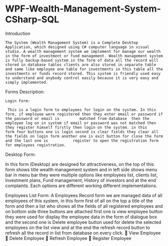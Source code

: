 # WPF-Wealth-Management-System-CSharp-SQL

Introduction

	The System (Wealth Management System) is a Complete Desktop Application, which designed using C# computer language in visual studio. A wealth management system we implement for manage our wealth in the form of investment or fund management. Wealth management system is fully backup-based system in the form of data all the record will stored in database tables clients are also stored in separate table and same like employee one table for investments in this table all the investments or funds record stored. This system is friendly used easy to understand and anybody control easily because it is very easy and simply implemented.
    
Forms Description:

    Login Form:
    
     This is a login form to employees for login on the system. In this form, if employee were registered then they enter email or password if the password or email is         matched from database  then the employee log on in system if email or password was not matched then they register himself firstly then login on the system. in this       form four buttons one is login second is clear fields they clear all the fields on login form another one is exit button for close the form and the last one is           register to open the registration form for employees registration.
   
   Desktop Form:
   
  In this form (Desktop) are designed for attractiveness, on the top of this form shows title wealth management system and in left side shows menu bar in menu bar  they    were multiple options like employees list, clients list, Investment plans, Fund management, History of investors and at the end complaints. Each options are different    working different implementations.
   
  Employees List Form:
   A Employees Record form we are managed data of all employees of this system, in this form first of all on the top a title of the form and then a list who shows all    the fields of all registered employees and on bottom side three buttons are attached first one is view employee button they were used for display the employee data    in the form of dialogue box and the second one is Delete employee button used for delete the selected employees on the list view and at the end the refresh record      button to refresh all the record in list from database on every click.
     	View Employee
     	Delete Employee 
     	Refresh Employee 
     	Register Employee 

   
   
   

  

